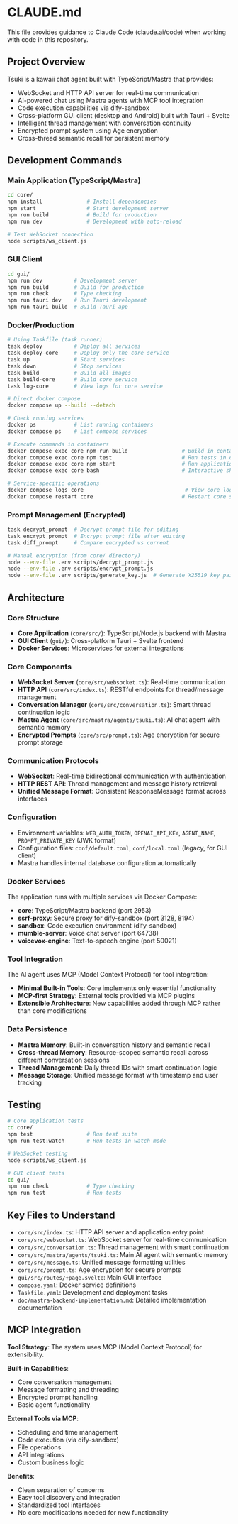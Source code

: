 # CLAUDE.md

This file provides guidance to Claude Code (claude.ai/code) when working with code in this repository.

## Project Overview

Tsuki is a kawaii chat agent built with TypeScript/Mastra that provides:
- WebSocket and HTTP API server for real-time communication
- AI-powered chat using Mastra agents with MCP tool integration
- Code execution capabilities via dify-sandbox
- Cross-platform GUI client (desktop and Android) built with Tauri + Svelte
- Intelligent thread management with conversation continuity
- Encrypted prompt system using Age encryption
- Cross-thread semantic recall for persistent memory

## Development Commands

### Main Application (TypeScript/Mastra)
```bash
cd core/
npm install              # Install dependencies
npm start                # Start development server
npm run build            # Build for production
npm run dev              # Development with auto-reload

# Test WebSocket connection
node scripts/ws_client.js
```

### GUI Client
```bash
cd gui/
npm run dev          # Development server
npm run build        # Build for production
npm run check        # Type checking
npm run tauri dev    # Run Tauri development
npm run tauri build  # Build Tauri app
```

### Docker/Production
```bash
# Using Taskfile (task runner)
task deploy          # Deploy all services
task deploy-core     # Deploy only the core service
task up              # Start services
task down            # Stop services
task build           # Build all images
task build-core      # Build core service
task log-core        # View logs for core service

# Direct docker compose
docker compose up --build --detach

# Check running services
docker ps            # List running containers
docker compose ps    # List compose services

# Execute commands in containers
docker compose exec core npm run build                 # Build in container
docker compose exec core npm test                      # Run tests in container
docker compose exec core npm start                     # Run application in container
docker compose exec core bash                          # Interactive shell in core container

# Service-specific operations
docker compose logs core                                # View core logs
docker compose restart core                            # Restart core service
```


### Prompt Management (Encrypted)
```bash
task decrypt_prompt  # Decrypt prompt file for editing
task encrypt_prompt  # Encrypt prompt file after editing
task diff_prompt     # Compare encrypted vs current

# Manual encryption (from core/ directory)
node --env-file .env scripts/decrypt_prompt.js
node --env-file .env scripts/encrypt_prompt.js
node --env-file .env scripts/generate_key.js  # Generate X25519 key pair
```

## Architecture

### Core Structure
- **Core Application** (`core/src/`): TypeScript/Node.js backend with Mastra
- **GUI Client** (`gui/`): Cross-platform Tauri + Svelte frontend
- **Docker Services**: Microservices for external integrations

### Core Components
- **WebSocket Server** (`core/src/websocket.ts`): Real-time communication
- **HTTP API** (`core/src/index.ts`): RESTful endpoints for thread/message management
- **Conversation Manager** (`core/src/conversation.ts`): Smart thread continuation logic
- **Mastra Agent** (`core/src/mastra/agents/tsuki.ts`): AI chat agent with semantic memory
- **Encrypted Prompts** (`core/src/prompt.ts`): Age encryption for secure prompt storage

### Communication Protocols
- **WebSocket**: Real-time bidirectional communication with authentication
- **HTTP REST API**: Thread management and message history retrieval
- **Unified Message Format**: Consistent ResponseMessage format across interfaces

### Configuration
- Environment variables: `WEB_AUTH_TOKEN`, `OPENAI_API_KEY`, `AGENT_NAME`, `PROMPT_PRIVATE_KEY` (JWK format)
- Configuration files: `conf/default.toml`, `conf/local.toml` (legacy, for GUI client)
- Mastra handles internal database configuration automatically

### Docker Services
The application runs with multiple services via Docker Compose:
- **core**: TypeScript/Mastra backend (port 2953)
- **ssrf-proxy**: Secure proxy for dify-sandbox (port 3128, 8194)
- **sandbox**: Code execution environment (dify-sandbox)
- **mumble-server**: Voice chat server (port 64738)
- **voicevox-engine**: Text-to-speech engine (port 50021)

### Tool Integration
The AI agent uses MCP (Model Context Protocol) for tool integration:
- **Minimal Built-in Tools**: Core implements only essential functionality
- **MCP-first Strategy**: External tools provided via MCP plugins
- **Extensible Architecture**: New capabilities added through MCP rather than core modifications

### Data Persistence
- **Mastra Memory**: Built-in conversation history and semantic recall
- **Cross-thread Memory**: Resource-scoped semantic recall across different conversation sessions
- **Thread Management**: Daily thread IDs with smart continuation logic
- **Message Storage**: Unified message format with timestamp and user tracking

## Testing

```bash
# Core application tests
cd core/
npm test                 # Run test suite
npm run test:watch       # Run tests in watch mode

# WebSocket testing
node scripts/ws_client.js

# GUI client tests
cd gui/
npm run check            # Type checking
npm run test             # Run tests
```

## Key Files to Understand

- `core/src/index.ts`: HTTP API server and application entry point
- `core/src/websocket.ts`: WebSocket server for real-time communication
- `core/src/conversation.ts`: Thread management with smart continuation
- `core/src/mastra/agents/tsuki.ts`: Main AI agent with semantic memory
- `core/src/message.ts`: Unified message formatting utilities
- `core/src/prompt.ts`: Age encryption for secure prompts
- `gui/src/routes/+page.svelte`: Main GUI interface
- `compose.yaml`: Docker service definitions
- `Taskfile.yaml`: Development and deployment tasks
- `doc/mastra-backend-implementation.md`: Detailed implementation documentation

## MCP Integration

**Tool Strategy**: The system uses MCP (Model Context Protocol) for extensibility.

**Built-in Capabilities**: 
- Core conversation management
- Message formatting and threading
- Encrypted prompt handling
- Basic agent functionality

**External Tools via MCP**: 
- Scheduling and time management
- Code execution (via dify-sandbox)
- File operations
- API integrations
- Custom business logic

**Benefits**: 
- Clean separation of concerns
- Easy tool discovery and integration
- Standardized tool interfaces
- No core modifications needed for new functionality